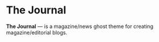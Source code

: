 # The Journal 
**The Journal** — is a magazine/news ghost theme for creating magazine/editorial blogs.
